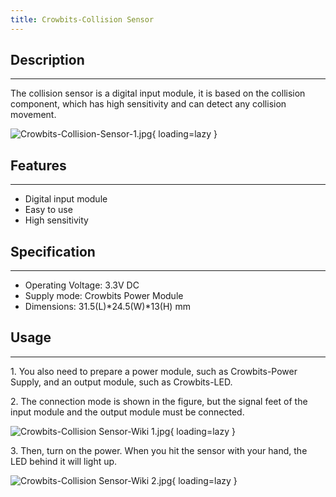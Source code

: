 ```yaml
---
title: Crowbits-Collision Sensor
---
```


## Description
-----------

The collision sensor is a digital input module, it is based on the collision component, which has high sensitivity and can detect any collision movement.

![Crowbits-Collision-Sensor-1.jpg](https://wiki.elecrow.com/images/thumb/3/3c/Crowbits-Collision-Sensor-1.jpg/600px-Crowbits-Collision-Sensor-1.jpg){ loading=lazy }

## Features
--------

- Digital input module
- Easy to use
- High sensitivity

## Specification
-------------

- Operating Voltage: 3.3V DC
- Supply mode: Crowbits Power Module
- Dimensions: 31.5(L)\*24.5(W)\*13(H) mm

## Usage
-----

1\. You also need to prepare a power module, such as Crowbits-Power Supply, and an output module, such as Crowbits-LED.

2\. The connection mode is shown in the figure, but the signal feet of the input module and the output module must be connected.

![Crowbits-Collision Sensor-Wiki 1.jpg](https://wiki.elecrow.com/images/thumb/1/12/Crowbits-Collision_Sensor-Wiki_1.jpg/600px-Crowbits-Collision_Sensor-Wiki_1.jpg){ loading=lazy }

3\. Then, turn on the power. When you hit the sensor with your hand, the LED behind it will light up.

![Crowbits-Collision Sensor-Wiki 2.jpg](https://wiki.elecrow.com/images/thumb/0/07/Crowbits-Collision_Sensor-Wiki_2.jpg/600px-Crowbits-Collision_Sensor-Wiki_2.jpg){ loading=lazy }